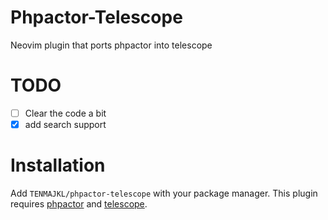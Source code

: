 # Phpactor-Telescope

Neovim plugin that ports phpactor into telescope

# TODO

- [ ] Clear the code a bit
- [x] add search support

# Installation

Add `TENMAJKL/phpactor-telescope` with your package manager. This plugin requires [phpactor](https://github.com/phpactor/phpactor) and [telescope](https://github.com/nvim-telescope/telescope.nvim). 
